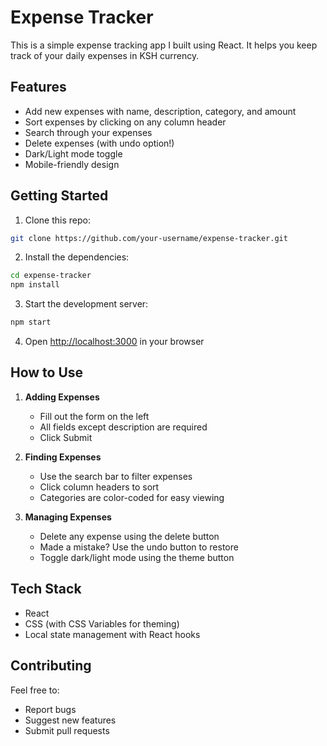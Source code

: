 # Expense Tracker
This is a simple expense tracking app I built using React. It helps you keep track of your daily expenses in KSH currency.

## Features

- Add new expenses with name, description, category, and amount
- Sort expenses by clicking on any column header
- Search through your expenses
- Delete expenses (with undo option!)
- Dark/Light mode toggle
- Mobile-friendly design

## Getting Started

1. Clone this repo:

```bash
git clone https://github.com/your-username/expense-tracker.git
```

2. Install the dependencies:

```bash
cd expense-tracker
npm install
```

3. Start the development server:

```bash
npm start
```

4. Open [http://localhost:3000](http://localhost:3000) in your browser

## How to Use

1. **Adding Expenses**

   - Fill out the form on the left
   - All fields except description are required
   - Click Submit

2. **Finding Expenses**

   - Use the search bar to filter expenses
   - Click column headers to sort
   - Categories are color-coded for easy viewing

3. **Managing Expenses**
   - Delete any expense using the delete button
   - Made a mistake? Use the undo button to restore
   - Toggle dark/light mode using the theme button

## Tech Stack

- React
- CSS (with CSS Variables for theming)
- Local state management with React hooks

## Contributing

Feel free to:

- Report bugs
- Suggest new features
- Submit pull requests

